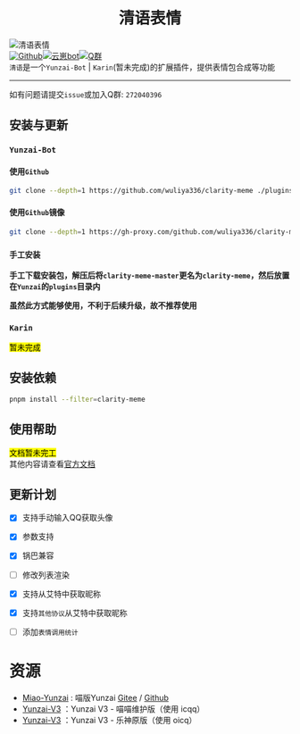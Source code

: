 # <center>清语表情</center>

![清语表情](https://count.kjchmc.cn/get/@clarity-meme?theme=moebooru)<br>
[![Github](https://img.shields.io/badge/Github-清语表情-black?style=flat-square&logo=github)](https://github.com/wuliya336/clarity-meme)[![云崽bot](https://img.shields.io/badge/云崽-v3.0.0-black?style=flat-square&logo=dependabot)](https://gitee.com/Le-niao/Yunzai-Bot)[![Q群](https://img.shields.io/badge/group-272040396-blue)](https://gitee.com/Le-niao/Yunzai-Bot)<br>
`清语`是一个`Yunzai-Bot` | `Karin`(暂未完成)的扩展插件，提供表情包合成等功能<br>

---

如有问题请提交`issue`或加入Q群: `272040396`<br>

## 安装与更新

### `Yunzai-Bot`

#### 使用`Github`

```bash
git clone --depth=1 https://github.com/wuliya336/clarity-meme ./plugins/clarity-meme/
```

#### 使用`Github`镜像

```bash
git clone --depth=1 https://gh-proxy.com/github.com/wuliya336/clarity-meme ./plugins/clarity-meme/
```

### `手工安装`

**手工下载安装包，解压后将`clarity-meme-master`更名为`clarity-meme`，然后放置在`Yunzai`的`plugins`目录内<br>**

**虽然此方式能够使用，不利于后续升级，故不推荐使用<br>**

### `Karin`

<mark>暂未完成</mark>

<!-- ### 使用`Github`

```bash
git clone --depth=1 https://github.com/wuliya336/clarity-meme ./plugins/karin-plugin-clarity-meme/
```

### 使用`Github`镜像

```bash
git clone --depth=1 https://gh.wuliya336.top/github.com/wuliya336/clarity-meme ./plugins/karin-plugin-clarity-meme/
```

### `手工安装`

**手工下载安装包，解压后将`clarity-meme-master`更名为`karin-plugin-clarity-meme`，然后放置在`Karin`的`plugins`目录内<br>**

**虽然此方式能够使用，不利于后续升级，故不推荐使用<br>** -->

## 安装依赖
```bash
pnpm install --filter=clarity-meme
```

## 使用帮助
<mark>文档暂未完工</mark><br>
其他内容请查看[官方文档](https://docs.wuliya.cn)

## 更新计划

- [x] 支持手动输入QQ获取头像
- [x] 参数支持
- [x] 锅巴兼容
- [ ] 修改列表渲染
- [x] 支持从艾特中获取昵称
- [x] 支持`其他协议`从艾特中获取昵称
- [ ] 添加`表情调用统计`


# 资源

- [Miao-Yunzai](https://github.com/yoimiya-kokomi/Miao-Yunzai) : 喵版Yunzai [Gitee](https://gitee.com/yoimiya-kokomi/Miao-Yunzai)
  / [Github](https://github.com/yoimiya-kokomi/Miao-Yunzai)
- [Yunzai-V3](https://github.com/yoimiya-kokomi/Yunzai-Bot) ：Yunzai V3 - 喵喵维护版（使用 icqq）
- [Yunzai-V3](https://gitee.com/Le-niao/Yunzai-Bot) ：Yunzai V3 - 乐神原版（使用 oicq）
